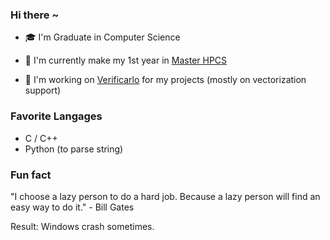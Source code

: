 ### Hi there ~

 - &#127891; I'm Graduate in Computer Science
 
 - &#127793; I'm currently make my 1st year in [Master HPCS](http://www.chps.uvsq.fr/)

 - &#129520; I'm working on [Verificarlo](https://github.com/verificarlo/verificarlo) for my projects (mostly on vectorization support)

### Favorite Langages

  - C / C++
  - Python (to parse string)

### Fun fact

  "I choose a lazy person to do a hard job. Because a lazy person will find an easy way to do it." - Bill Gates

  Result: Windows crash sometimes.